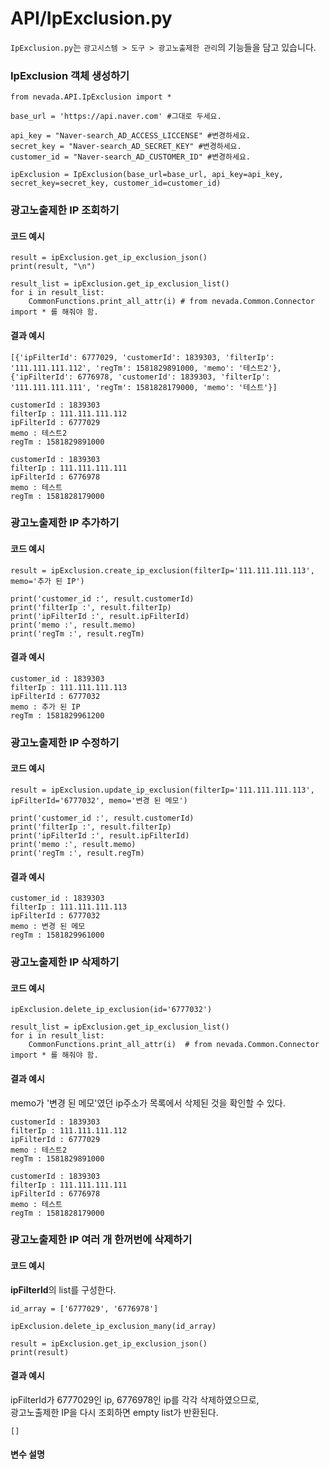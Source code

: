 # API/IpExclusion.py

`IpExclusion.py`는 `광고시스템 > 도구 > 광고노출제한 관리`의 기능들을 담고 있습니다.

### IpExclusion 객체 생성하기
	from nevada.API.IpExclusion import *
	
    base_url = 'https://api.naver.com' #그대로 두세요.
    
    api_key = "Naver-search_AD_ACCESS_LICCENSE" #변경하세요.
    secret_key = "Naver-search_AD_SECRET_KEY" #변경하세요.
    customer_id = "Naver-search_AD_CUSTOMER_ID" #변경하세요.
    
    ipExclusion = IpExclusion(base_url=base_url, api_key=api_key, secret_key=secret_key, customer_id=customer_id)
    
    
### 광고노출제한 IP 조회하기
#### 코드 예시
	result = ipExclusion.get_ip_exclusion_json()
    print(result, "\n")
	    
	result_list = ipExclusion.get_ip_exclusion_list()
	for i in result_list:
        CommonFunctions.print_all_attr(i) # from nevada.Common.Connector import * 를 해줘야 함.
	    
#### 결과 예시
	[{'ipFilterId': 6777029, 'customerId': 1839303, 'filterIp': '111.111.111.112', 'regTm': 1581829891000, 'memo': '테스트2'}, {'ipFilterId': 6776978, 'customerId': 1839303, 'filterIp': '111.111.111.111', 'regTm': 1581828179000, 'memo': '테스트'}] 

    customerId : 1839303
    filterIp : 111.111.111.112
    ipFilterId : 6777029
    memo : 테스트2
    regTm : 1581829891000
    
    customerId : 1839303
    filterIp : 111.111.111.111
    ipFilterId : 6776978
    memo : 테스트
    regTm : 1581828179000

        
### 광고노출제한 IP 추가하기
#### 코드 예시
    result = ipExclusion.create_ip_exclusion(filterIp='111.111.111.113', memo='추가 된 IP')
    
    print('customer_id :', result.customerId)
    print('filterIp :', result.filterIp)
    print('ipFilterId :', result.ipFilterId)
    print('memo :', result.memo)
    print('regTm :', result.regTm)

#### 결과 예시
    customer_id : 1839303
    filterIp : 111.111.111.113
    ipFilterId : 6777032
    memo : 추가 된 IP
    regTm : 1581829961200
    
### 광고노출제한 IP 수정하기
#### 코드 예시
    result = ipExclusion.update_ip_exclusion(filterIp='111.111.111.113', ipFilterId='6777032', memo='변경 된 메모')
    
    print('customer_id :', result.customerId)
    print('filterIp :', result.filterIp)
    print('ipFilterId :', result.ipFilterId)
    print('memo :', result.memo)
    print('regTm :', result.regTm)
    
#### 결과 예시
    customer_id : 1839303
    filterIp : 111.111.111.113
    ipFilterId : 6777032
    memo : 변경 된 메모
    regTm : 1581829961000
    

### 광고노출제한 IP 삭제하기
#### 코드 예시
    ipExclusion.delete_ip_exclusion(id='6777032')

    result_list = ipExclusion.get_ip_exclusion_list()
    for i in result_list:
        CommonFunctions.print_all_attr(i)  # from nevada.Common.Connector import * 를 해줘야 함.


#### 결과 예시
memo가 '변경 된 메모'였던 ip주소가 목록에서 삭제된 것을 확인할 수 있다.

    customerId : 1839303
    filterIp : 111.111.111.112
    ipFilterId : 6777029
    memo : 테스트2
    regTm : 1581829891000
    
    customerId : 1839303
    filterIp : 111.111.111.111
    ipFilterId : 6776978
    memo : 테스트
    regTm : 1581828179000
    
    
### 광고노출제한 IP 여러 개 한꺼번에 삭제하기
#### 코드 예시
**ipFilterId**의 list를 구성한다.

    id_array = ['6777029', '6776978']
    
    ipExclusion.delete_ip_exclusion_many(id_array)
    
    result = ipExclusion.get_ip_exclusion_json()
    print(result)

#### 결과 예시
ipFilterId가 6777029인 ip, 6776978인 ip를 각각 삭제하였으므로, <br> 광고노출제한 IP을 다시 조회하면 empty list가 반환된다.

	[]
	
	
#### 변수 설명
    	